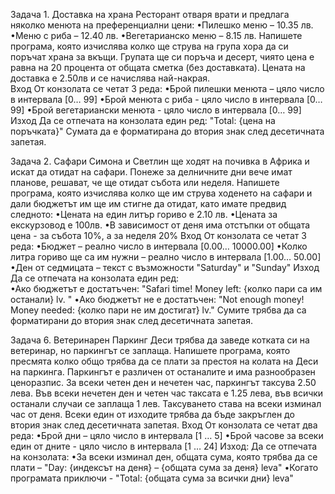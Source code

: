 Задача 1. Доставка на храна
Ресторант отваря врати и предлага няколко менюта на преференциални цени: 
•Пилешко меню –  10.35 лв. 
•Меню с риба – 12.40 лв. 
•Вегетарианско меню  – 8.15 лв. 
Напишете програма, която изчислява колко ще струва на група хора да си поръчат храна за вкъщи.
Групата ще си поръча и десерт, чиято цена е равна на 20 процента от общата сметка (без доставката). Цената на доставка е 2.50лв и се начислява най-накрая.  
Вход
От конзолата се четат 3 реда:
•Брой пилешки менюта – цяло число в интервала [0… 99]
•Брой менюта с риба - цяло число в интервала [0… 99]
•Брой вегетариански менюта - цяло число в интервала [0… 99]
Изход
Да се отпечата на конзолата един ред:  "Total: {цена на поръчката}"
Сумата да е форматирана до втория знак след десетичната запетая.

Задача 2. Сафари
Симона и Светлин ще ходят на почивка в Африка и искат да отидат на сафари. Понеже за делничните дни вече имат планове, решават, че ще отидат събота или неделя. Напишете програма, която изчислява колко ще им струва ходенето на сафари и дали бюджетът им ще им стигне да отидат, като имате предвид следното:
•Цената на един литър гориво е 2.10 лв.
•Цената за екскурзовод е 100лв.
•В зависимост от деня има отстъпки от общата цена - за събота 10%, а за неделя 20%
Вход
От конзолата се четат 3 реда:
•Бюджет – реално число в интервала [0.00… 10000.00]
•Колко литра гориво ще са им нужни – реално число в интервала [1.00… 50.00]
•Ден от седмицата – текст с възможности "Saturday" и "Sunday" 
Изход
Да се отпечата на конзолата един ред:  
•Ако бюджетът е достатъчен:
"Safari time! Money left: {колко пари са им останали} lv. "
•Ако бюджетът не е достатъчен:
"Not enough money! Money needed: {колко пари не им достигат} lv."
Сумите трябва да са форматирани до втория знак след десетичната запетая.

Задача 6. Ветеринарен Паркинг
Деси трябва да заведе котката си на ветеринар, но паркингът се заплаща. Напишете програма, която пресмята колко общо трябва да се плати за престоя на колата на Деси на паркинга. Паркингът е различен от останалите и има разнообразен ценоразпис. За всеки четен ден и нечетен час, паркингът таксува 2.50 лева. Във всеки нечетен ден и четен час таксата е 1.25 лева, във всички останали случаи се заплаща 1 лев. Таксуването става на всеки изминал час от деня. Всеки един от изходите трябва да бъде закръглен до втория знак след десетичната запетая.
Вход
От конзолата се четaт два реда:
•Брой дни – цяло число в интервала [1 … 5]
•Брой часове за всеки един от дните - цяло число в интервала [1 … 24]
Изход:
Да се отпечата на конзолата:
•За всеки изминал ден, общата сума, която трябва да се плати – "Day: {индексът на деня} – 
{общата сума за деня} leva"
•Когато програмата приключи - "Total: {общата сума за всички дни} leva"
